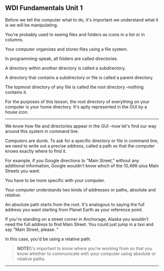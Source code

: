 **WDI Fundamentals Unit 1**
---
Before we tell the computer what to do, it's important we understand what it is we will be manipulating.

You're probably used to seeing files and folders as icons in a list or in columns.

Your computer organizes and stores files using a file system.

In programming-speak, all folders are called directories.

A directory within another directory is called a subdirectory.

A directory that contains a subdirectory or file is called a parent directory.

The topmost directory of any file is called the root directory –nothing contains it.

For the purposes of this lesson, the root directory of everything on your computer is your home directory. It's aptly represented in the GUI by a house icon.

---

We know how file and directories appear in the GUI –now let's find our way around this system in command line.

Computers are dumb. To ask for a specific directory or file in command line, we need to write out a precise address, called a path so that the computer knows exactly where to find it.

For example, if you Google directions to "Main Street," without any additional information, Google wouldn't know which of the 10,466-plus Main Streets you want.

You have to be more specific with your computer.

Your computer understands two kinds of addresses or paths, absolute and relative.

An absolute path starts from the root. It's analogous to saying the full address you want starting from Planet Earth as your reference point.

 If you're standing on a street corner in Anchorage, Alaska you wouldn't need the full address to find Main Street. You could just jump in a taxi and say "Main Street, please.
"

In this case, you'd be using a relative path.

>**NOTE**It's important to know where you're working from so that you know whether to communicate with your computer using absolute or relative paths.

---

